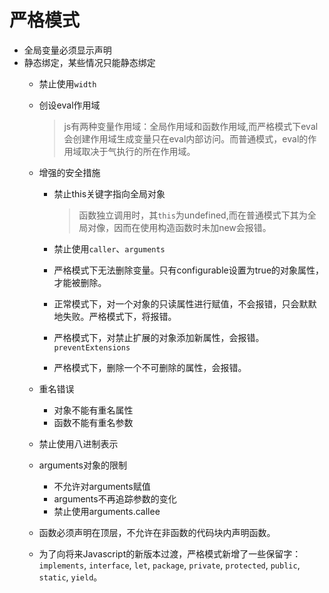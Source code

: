 # 严格模式

- 全局变量必须显示声明
- 静态绑定，某些情况只能静态绑定
  * 禁止使用`width`
  * 创设eval作用域

     > js有两种变量作用域：全局作用域和函数作用域,而严格模式下eval会创建作用域生成变量只在eval内部访问。而普通模式，eval的作用域取决于气执行的所在作用域。

  * 增强的安全措施
     * 禁止this关键字指向全局对象

       > 函数独立调用时，其`this`为undefined,而在普通模式下其为全局对像，因而在使用构造函数时未加new会报错。

     * 禁止使用`caller`、`arguments`
     * 严格模式下无法删除变量。只有configurable设置为true的对象属性，才能被删除。
     * 正常模式下，对一个对象的只读属性进行赋值，不会报错，只会默默地失败。严格模式下，将报错。
     * 严格模式下，对禁止扩展的对象添加新属性，会报错。`preventExtensions `  
     * 严格模式下，删除一个不可删除的属性，会报错。

  * 重名错误

     * 对象不能有重名属性
     * 函数不能有重名参数
  * 禁止使用八进制表示
  * arguments对象的限制

     * 不允许对arguments赋值
     * arguments不再追踪参数的变化
     * 禁止使用arguments.callee

  * 函数必须声明在顶层，不允许在非函数的代码块内声明函数。
  * 为了向将来Javascript的新版本过渡，严格模式新增了一些保留字：`implements`, `interface`, `let`, `package`, `private`, `protected`, `public`, `static`, `yield`。
